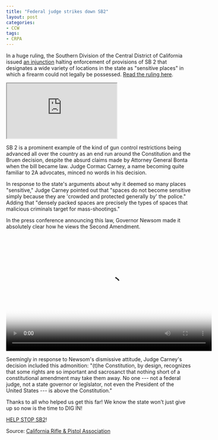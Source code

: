 ```yaml
---
title: "Federal judge strikes down SB2"
layout: post
categories:
- CCW
tags:
- CRPA
---
```


In a huge ruling, the Southern Division of the Central District of California issued [an injunction](https://www.trigger-treat.com/20231220-may-v-bonta/index.html) halting enforcement of provisions of SB 2 that designates a wide variety of locations in the state as "sensitive places" in which a firearm could not legally be possessed. [Read the ruling here](https://www.trigger-treat.com/20231220-may-v-bonta/index.html).

<iframe src="https://www.trigger-treat.com/20231220-may-v-bonta/20231220-preliminary-injunction.pdf" class="pdf"></iframe>

SB 2 is a prominent example of the kind of gun control restrictions being advanced all over the country as an end run around the Constitution and the Bruen decision, despite the absurd claims made by Attorney General Bonta when the bill became law. Judge Cormac Carney, a name becoming quite familiar to 2A advocates, minced no words in his decision.

In response to the state's arguments about why it deemed so many places "sensitive," Judge Carney pointed out that "spaces do not become sensitive simply because they are 'crowded and protected generally by' the police." Adding that "densely packed spaces are precisely the types of spaces that malicious criminals target for mass-shootings."

In the press conference announcing this law, Governor Newsom made it absolutely clear how he views the Second Amendment.

<video controls src="/assets/video/2023-12-20-Newsom-Right.mp4" poster="/assets/video/2023-12-20-Newsom-Right.jpg" style="width: 561; height: 316"></video>

Seemingly in response to Newsom's dismissive attitude, Judge Carney's decision included this admonition: "(t)he Constitution, by design, recognizes that some rights are so important and sacrosanct that nothing short of a constitutional amendment may take them away. No one --- not a federal judge, not a state governor or legislator, not even the President of the United States --- is above the Constitution."

Thanks to all who helped us get this far! We know the state won't just give up so now is the time to DIG IN!

[HELP STOP SB2](https://donorbox.org/stopsb2)!

Source: [California Rifle & Pistol Association](https://crpa.org)
